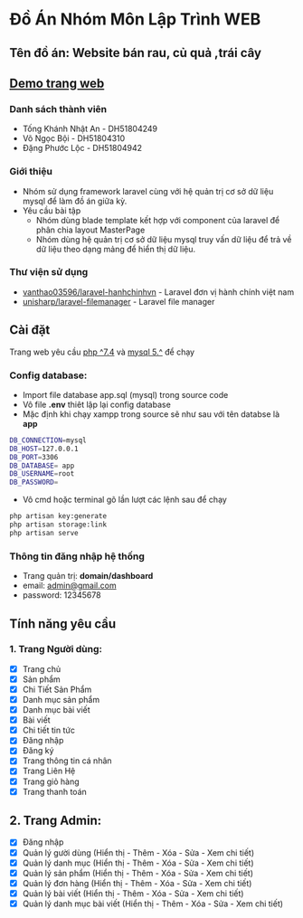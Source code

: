 # Đồ Án Nhóm Môn Lập Trình WEB

## Tên đồ án: Website bán rau, củ quả ,trái cây
## [Demo trang web ](https://nhatan.ga)
### Danh sách thành viên
-   Tống Khánh Nhật An - DH51804249
-   Võ Ngọc Bội - DH51804310
-   Đặng Phước Lộc - DH51804942

### Giới thiệu
 - Nhóm sử dụng framework laravel cùng với hệ quản trị cơ sở dữ liệu mysql để làm đồ án giữa kỳ.
 - Yêu cầu bài tập
    - Nhóm dùng blade template kết hợp với component của laravel để phân chia layout MasterPage
    - Nhóm dùng hệ quản trị cơ sở dữ liệu mysql truy vấn dữ liệu để trả về dữ liệu theo dạng mảng để hiển thị dữ liệu.

### Thư viện sử dụng
- [vanthao03596/laravel-hanhchinhvn](https://github.com/vanthao03596/laravel-hanhchinhvn) - Laravel đơn vị hành chính việt nam
- [unisharp/laravel-filemanager](https://unisharp.github.io/laravel-filemanager/) - Laravel file manager
## Cài đặt
Trang web yêu cầu [php ^7.4](https://www.php.net/) và [mysql 5.^](https://www.mysql.com/) để chạy
### Config database:
- Import file database app.sql (mysql) trong source code  
- Vô file **.env** thiêt lập lại config database 
 - Mặc định khi chạy xampp trong source sẽ như sau với tên  databse là  **app**
```sh
DB_CONNECTION=mysql
DB_HOST=127.0.0.1
DB_PORT=3306
DB_DATABASE= app
DB_USERNAME=root
DB_PASSWORD=
```
- Vô cmd hoặc terminal gõ lần lượt các lệnh sau để chạy
```sh
php artisan key:generate 
php artisan storage:link
php artisan serve
```
### Thông tin đăng nhập hệ thống
-   Trang quản trị: **domain/dashboard**
-   email: admin@gmail.com
-   password: 12345678

## Tính năng yêu cầu
### 1. Trang Người dùng:
  - [x] Trang chủ
  - [x] Sản phẩm
  - [x] Chi Tiết Sản Phẩm 
  - [x] Danh mục sản phẩm
  - [x] Danh mục bài viết
  - [x] Bài viết
  - [x] Chi tiết tin tức
  - [x] Đăng nhập 
  - [x] Đăng ký 
  - [x] Trang thông tin cá nhân
  - [x] Trang Liên Hệ
  - [x] Trang giỏ hàng
  - [x] Trang thanh toán
## 2. Trang Admin:
 - [x] Đăng nhập
 - [x] Quản lý gười dùng (Hiển thị - Thêm - Xóa - Sửa - Xem chi tiết)
 - [x] Quản lý  danh mục  (Hiển thị - Thêm - Xóa - Sửa - Xem chi tiết)
 - [x] Quản lý  sản phẩm (Hiển thị - Thêm - Xóa - Sửa - Xem chi tiết)
 - [x] Quản lý  đơn hàng  (Hiển thị - Thêm - Xóa - Sửa - Xem chi tiết)
 - [x] Quản lý  bài viết (Hiển thị - Thêm - Xóa - Sửa - Xem chi tiết)
 - [x] Quản lý danh mục bài viết (Hiển thị - Thêm - Xóa - Sửa - Xem chi tiết)
